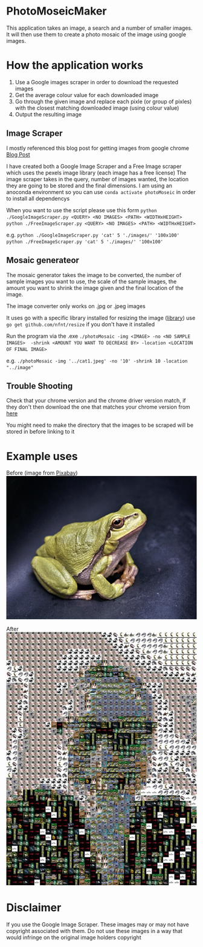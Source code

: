 # PhotoMoseicMaker
This application takes an image, a search and a number of smaller images. It will then use them to create a photo mosaic of the image using google images.

# How the application works

1. Use a Google images scraper in order to download the requested images
2. Get the average colour value for each downloaded image
3. Go through the given image and replace each pixle (or group of pixles) with the closest matching downloaded image (using colour value)
4. Output the resulting image


## Image Scraper

I mostly referenced this blog post for getting images from google chrome [Blog Post](https://towardsdatascience.com/image-scraping-with-python-a96feda8af2d)

I have created both a Google Image Scraper and a Free Image scraper which uses the pexels image library (each image has a free license)
The image scraper takes in the query, number of images wanted, the location they are going to be stored and the final dimensions.
I am using an anoconda environment so you can use
`conda activate photoMoseic` 
in order to install all dependencys

When you want to use the script please use this form
`python ./GoogleImageScraper.py <QUERY> <NO IMAGES> <PATH> <WIDTHxHEIGHT>`
`python ./FreeImageScraper.py <QUERY> <NO IMAGES> <PATH> <WIDTHxHEIGHT>`

e.g.
`python ./GoogleImageScraper.py 'cat' 5 './images/' '100x100'`
`python ./FreeImageScraper.py 'cat' 5 './images/' '100x100'`

## Mosaic generateor

The mosaic generator takes the image to be converted, the number of sample images you want to use, the scale of the sample images, the amount you want to shrink the image given and the final location of the image.

The image converter only works on .jpg or .jpeg images

It uses go with a specific library installed for resizing the image ([library](https://github.com/nfnt/resize))
use `go get github.com/nfnt/resize` if you don't have it installed

Run the program via the .exe
`./photoMosaic -img <IMAGE> -no <NO SAMPLE IMAGES>  -shrink <AMOUNT YOU WANT TO DECREASE BY> -location <LOCATION OF FINAL IMAGE>`

e.g.
`./photoMosaic -img '../cat1.jpeg' -no '10' -shrink 10 -location "../image"`


## Trouble Shooting

Check that your chrome version and the chrome driver version match, if they don't then download the one that matches your chrome version from [here](https://chromedriver.chromium.org/downloads)

You might need to make the directory that the images to be scraped will be stored in before linking to it

# Example uses

Before (image from [Pixabay](https://www.pexels.com/@pixabay/))
<img src="./frog.jpg"></img>

After
<img src="./image.jpg"></img>

# Disclaimer

If you use the Google Image Scraper. These images may or may not have copyright associated with them. Do not use these images in a way that would infringe on the original image holders copyright